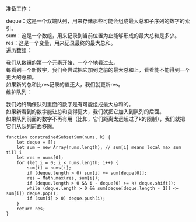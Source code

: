 准备工作：    

deque：这是一个双端队列，用来存储那些可能会组成最大总和子序列的数字的索引。    
sum：这是一个数组，用来记录到当前位置为止能够形成的最大总和是多少。    
res：这是一个变量，用来记录最终的最大总和。   
遍历数组：    

我们从数组的第一个元素开始，一个个地看过去。    
每看到一个新数字，我们会尝试把它加到之前的最大总和上，看看能不能得到一个更大的总和。    
如果新的总和比res记录的值还大，我们就更新res。   
维护队列：   

我们始终确保队列里面的数字是有可能组成最大总和的。   
如果新看到的数字能让总和变得更大，我们就把它加入到队列的后面。   
如果队列前面的数字不再有用（比如，它们距离太远超过了k的限制），我们就把它们从队列前面移除。   


```code
function constrainedSubsetSum(nums, k) {
    let deque = [];
    let sum = new Array(nums.length); // sum[i] means local max sum till i
    let res = nums[0];
    for (let i = 0; i < nums.length; i++) {
        sum[i] = nums[i];
        if (deque.length > 0) sum[i] += sum[deque[0]];
        res = Math.max(res, sum[i]);
        if (deque.length > 0 && i - deque[0] >= k) deque.shift();
        while (deque.length > 0 && sum[deque[deque.length - 1]] <= sum[i]) deque.pop();
        if (sum[i] > 0) deque.push(i);
    }
    return res;
}

```
